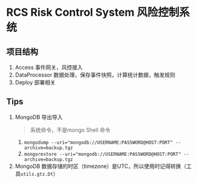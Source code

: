 # RCS Risk Control System 风险控制系统

## 项目结构
1. Access 事件网关，风控接入
2. DataProcessor 数据处理，保存事件快照，计算统计数据，触发规则
3. Deploy 部署相关

## Tips
1. MongoDB 导出导入
    > 系统命令，不是mongo Shell 命令
   1. `mongodump --uri="mongodb://USERNAME:PASSWORD@HOST:PORT" --archive=backup.tgz`
   2. `mongorestore --uri="mongodb://USERNAME:PASSWORD@HOST:PORT" --archive=backup.tgz`
2. MongoDB 数据存储的时区（timezone）是UTC，所以使用时记得转换（工具`utils.gtz.Dt`）
